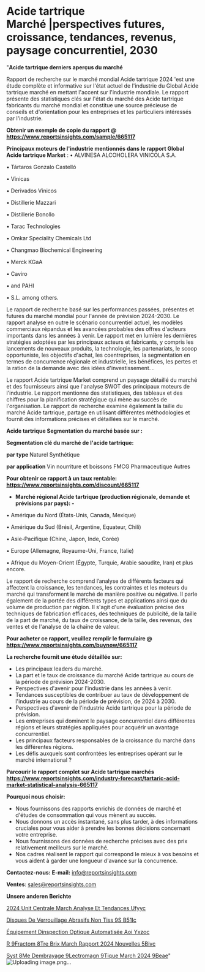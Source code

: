 # Acide tartrique Marché |perspectives futures, croissance, tendances, revenus, paysage concurrentiel, 2030

"<strong>Acide tartrique derniers aperçus du marché</strong>

Rapport de recherche sur le marché mondial Acide tartrique 2024 'est une étude complète et informative sur l'état actuel de l'industrie du Global Acide tartrique marché en mettant l'accent sur l'industrie mondiale. Le rapport présente des statistiques clés sur l'état du marché des Acide tartrique fabricants du marché mondial et constitue une source précieuse de conseils et d'orientation pour les entreprises et les particuliers intéressés par l'industrie.

<strong>Obtenir un exemple de copie du rapport @ <a href=https://www.reportsinsights.com/sample/665117>https://www.reportsinsights.com/sample/665117</a></strong>

<strong>Principaux moteurs de l'industrie mentionnés dans le rapport Global Acide tartrique Market</strong> :
• ALVINESA ALCOHOLERA VINICOLA S.A.

• Tártaros Gonzalo Castelló

• Vinicas

• Derivados Vinicos

• Distillerie Mazzari

• Distillerie Bonollo

• Tarac Technologies

• Omkar Speciality Chemicals Ltd

• Changmao Biochemical Engineering

• Merck KGaA

• Caviro

• and PAHI

• S.L. among others.

Le rapport de recherche basé sur les performances passées, présentes et futures du marché mondial pour l'année de prévision 2024-2030. Le rapport analyse en outre le scénario concurrentiel actuel, les modèles commerciaux répandus et les avancées probables des offres d'acteurs importants dans les années à venir. Le rapport met en lumière les dernières stratégies adoptées par les principaux acteurs et fabricants, y compris les lancements de nouveaux produits, la technologie, les partenariats, le scoop opportuniste, les objectifs d'achat, les coentreprises, la segmentation en termes de concurrence régionale et industrielle, les bénéfices, les pertes et la ration de la demande avec des idées d'investissement. .

Le rapport Acide tartrique Market comprend un paysage détaillé du marché et des fournisseurs ainsi que l'analyse SWOT des principaux moteurs de l'industrie. Le rapport mentionne des statistiques, des tableaux et des chiffres pour la planification stratégique qui mène au succès de l'organisation. Le rapport de recherche examine également la taille du marché Acide tartrique, partage en utilisant différentes méthodologies et fournit des informations précises et détaillées sur le marché.

<strong>Acide tartrique Segmentation du marché basée sur :</strong>

<strong> Segmentation clé du marché de l'acide tartrique: </strong>

<strong> par type </strong>
Naturel
Synthétique

<strong> par application </strong>
Vin
nourriture et boissons
FMCG
Pharmaceutique
Autres

<strong>Pour obtenir ce rapport à un taux rentable: <a href=https://www.reportsinsights.com/discount/665117>https://www.reportsinsights.com/discount/665117</a></strong>
<ul>
  <li><strong>Marché régional Acide tartrique (production régionale, demande et prévisions par pays): -</strong></li>
</ul>
• Amérique du Nord (États-Unis, Canada, Mexique)

• Amérique du Sud (Brésil, Argentine, Equateur, Chili)

• Asie-Pacifique (Chine, Japon, Inde, Corée)

• Europe (Allemagne, Royaume-Uni, France, Italie)

• Afrique du Moyen-Orient (Égypte, Turquie, Arabie saoudite, Iran) et plus encore.

Le rapport de recherche comprend l’analyse de différents facteurs qui affectent la croissance, les tendances, les contraintes et les moteurs du marché qui transforment le marché de manière positive ou négative. Il parle également de la portée des différents types et applications ainsi que du volume de production par région. Il s'agit d'une évaluation précise des techniques de fabrication efficaces, des techniques de publicité, de la taille de la part de marché, du taux de croissance, de la taille, des revenus, des ventes et de l'analyse de la chaîne de valeur.

<strong>Pour acheter ce rapport, veuillez remplir le formulaire @   <a href=https://www.reportsinsights.com/buynow/665117>https://www.reportsinsights.com/buynow/665117</a></strong>

<strong>La recherche fournit une étude détaillée sur:</strong>
<ul>
  <li>Les principaux leaders du marché.</li>
  <li>La part et le taux de croissance du marché Acide tartrique au cours de la période de prévision 2024-2030.</li>
  <li>Perspectives d'avenir pour l'industrie dans les années à venir.</li>
  <li>Tendances susceptibles de contribuer au taux de développement de l'industrie au cours de la période de prévision, de 2024 à 2030.</li>
  <li>Perspectives d'avenir de l'industrie Acide tartrique pour la période de prévision.</li>
  <li>Les entreprises qui dominent le paysage concurrentiel dans différentes régions et leurs stratégies appliquées pour acquérir un avantage concurrentiel.</li>
  <li>Les principaux facteurs responsables de la croissance du marché dans les différentes régions.</li>
  <li>Les défis auxquels sont confrontées les entreprises opérant sur le marché international ?</li>
</ul>

<strong>Parcourir le rapport complet sur Acide tartrique marchés <a href=https://www.reportsinsights.com/industry-forecast/tartaric-acid-market-statistical-analysis-665117>https://www.reportsinsights.com/industry-forecast/tartaric-acid-market-statistical-analysis-665117</a></strong>

<strong>Pourquoi nous choisir:</strong>
<ul>
  <li>Nous fournissons des rapports enrichis de données de marché et d'études de consommation qui vous mènent au succès.</li>
  <li>Nous donnons un accès instantané, sans plus tarder, à des informations cruciales pour vous aider à prendre les bonnes décisions concernant votre entreprise.</li>
  <li>Nous fournissons des données de recherche précises avec des prix relativement meilleurs sur le marché.</li>
  <li>Nos cadres réalisent le rapport qui correspond le mieux à vos besoins et vous aident à garder une longueur d'avance sur la concurrence.</li>
</ul>
<strong>Contactez-nous:
</strong><strong>E-mail:</strong> <a href=mailto:info@reportsinsights.com>info@reportsinsights.com</a>

<strong>Ventes</strong>: <a href=mailto:sales@reportsinsights.com>sales@reportsinsights.com</a>

<strong>Unsere anderen Berichte</strong>

<a href=https://www.linkedin.com/pulse/2024-unit%C3%A9-centrale-march%C3%A9-analyse-et-tendances-ufyyc/>2024 Unit Centrale March Analyse Et Tendances Ufyyc</a>

<a href=https://www.linkedin.com/pulse/disques-de-verrouillage-abrasifs-non-tiss%C3%A9s-b51ic/>Disques De Verrouillage Abrasifs Non Tiss 9S B51Ic</a>

<a href=https://www.linkedin.com/pulse/équipement-dinspection-optique-automatisée-aoi-yxzoc/>Équipement Dinspection Optique Automatisée Aoi Yxzoc</a>

<a href=https://www.linkedin.com/pulse/r%C3%A9fractom%C3%A8tre-brix-march%C3%A9-rapport-2024-nouvelles-5bivc/>R 9Fractom 8Tre Brix March Rapport 2024 Nouvelles 5Bivc</a>

<a href=https://www.linkedin.com/pulse/syst%C3%A8me-dembrayage-%C3%A9lectromagn%C3%A9tique-march%C3%A9-2024-9beae/>Syst 8Me Dembrayage  9Lectromagn 9Tique March 2024 9Beae</a>"
![Uploading image.png…]()
